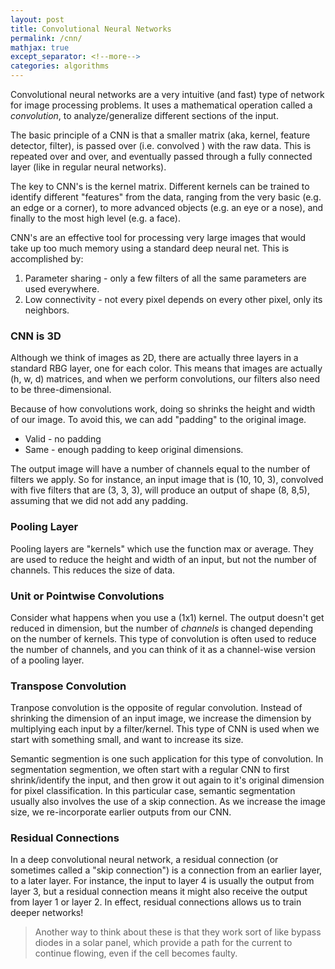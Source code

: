 ```yaml
---
layout: post
title: Convolutional Neural Networks
permalink: /cnn/
mathjax: true
except_separator: <!--more-->
categories: algorithms
---
```


Convolutional neural networks are a very intuitive (and fast) type of network for image processing problems. It uses a mathematical operation called a *convolution*, to analyze/generalize different sections of the input. 

<!--more-->

The basic principle of a CNN is that a smaller matrix (aka, kernel, feature detector, filter), is passed over (i.e. convolved ) with the raw data. This is repeated over and over, and eventually passed through a fully connected layer (like in regular neural networks).

The key to CNN's is the kernel matrix. Different kernels can be trained to identify different "features" from the data, ranging from the very basic (e.g. an edge or a corner), to more advanced objects (e.g. an eye or a nose), and finally to the most high level (e.g. a face).

CNN's are an effective tool for processing very large images that would take up too much memory using a standard deep neural net.  This is accomplished by:

1. Parameter sharing - only a few filters of all the same parameters are used everywhere.
2. Low connectivity - not every pixel depends on every other pixel, only its neighbors.

### CNN is 3D

Although we think of images as 2D, there are actually three layers in a standard RBG layer, one for each color. This means that images are actually (h, w, d) matrices, and when we perform convolutions, our filters also need to be three-dimensional. 

Because of how convolutions work, doing so shrinks the height and width of our image. To avoid this, we can add "padding" to the original image. 

* Valid - no padding
* Same - enough padding to keep original dimensions.
 
The output image will have a number of channels equal to the number of filters we apply. So for instance, an input image that is (10, 10, 3), convolved with five filters that are (3, 3, 3), will produce an output of shape (8, 8,5), assuming that we did not add any padding. 

### Pooling Layer

Pooling layers are "kernels" which use the function max or average. They are used to reduce the height and width of an input, but not the number of channels. This reduces the size of data. 

### Unit or Pointwise Convolutions

Consider what happens when you use a (1x1) kernel. The output doesn't get reduced in dimension, but the number of *channels* is changed depending on the number of kernels. This type of convolution is often used to reduce the number of channels, and you can think of it as a channel-wise version of a pooling layer.

### Transpose Convolution

Tranpose convolution is the opposite of regular convolution. Instead of shrinking the dimension of an input image, we increase the dimension by multiplying each input by a filter/kernel. This type of CNN is used when we start with something small, and want to increase its size.

Semantic segmention is one such application for this type of convolution. In segmentation segmention, we often start with a regular CNN to first shrink/identify the input, and then grow it out again to it's original dimension for pixel classification. In this particular case, semantic segmentation usually also involves the use of a skip connection. As we increase the image size, we re-incorporate earlier outputs from our CNN. 

### Residual Connections

In a deep convolutional neural network, a residual connection (or sometimes called a "skip connection") is a connection from an earlier layer, to a later layer. For instance, the input to layer 4 is usually the output from layer 3, but a residual connection means it might also receive the output from layer 1 or layer 2. In effect, residual connections allows us to train deeper networks! 

> Another way to think about these is that they work sort of like bypass diodes in a solar panel, which provide a path for the current to continue flowing, even if the cell becomes faulty. 